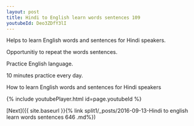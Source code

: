 ```yaml
---
layout: post
title: Hindi to English learn words sentences 109 
youtubeId: Deo3ZDfY3lI
---
```

 
 
Helps to learn English words and sentences for Hindi speakers.

Opportunitiy to repeat the words sentences. 

Practice English language. 
 
10 minutes practice every day. 
 
How to learn English words and sentences for Hindi speakers 
 
{% include youtubePlayer.html id=page.youtubeId %}
 
 
[Next]({{ site.baseurl }}{% link  split1/_posts/2016-09-13-Hindi to english learn words sentences 646 .md%})
 
